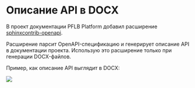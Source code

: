 # Описание API в DOCX

В проект документации PFLB Platform добавил расширение [sphinxcontrib-openapi](https://pypi.org/project/sphinxcontrib-openapi/).

Расширение парсит OpenAPI-спецификацию и генерирует описание API в документации проекта. Использую это расширение только при генерации DOCX-файлов.

Пример, как описание API выглядит в DOCX:

![](_images/api-docx.png)
